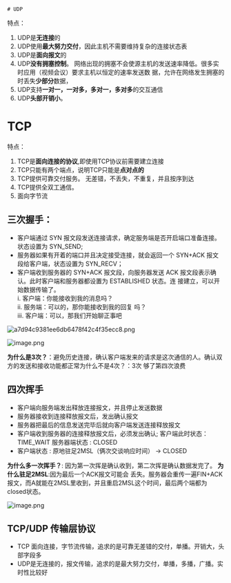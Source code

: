     # UDP

特点：

1. UDP是**无连接**的
2. UDP使用**最大努力交付**，因此主机不需要维持复杂的连接状态表
3. UDP是**面向报文**的
4. UDP**没有拥塞控制**。 网络出现的拥塞不会使源主机的发送速率降低。很多实时应用（视频会议）要求主机以恒定的速率发送数
   据，允许在网络发生拥塞的时丢失**少部分**数据，
5. UDP支持**一对一，一对多，多对一，多对多**的交互通信
6. UDP**头部开销小**。

# TCP

特点：

1. TCP是**面向连接的协议**,即使用TCP协议前需要建立连接
2. TCP只能有两个端点，说明TCP只能是**点对点的**
3. TCP提供可靠交付服务。 无差错，不丢失，不重复，并且按序到达
4. TCP提供全双工通信。
5. 面向字节流

## 三次握手：

-   客户端通过 SYN 报文段发送连接请求，确定服务端是否开启端口准备连接。状态设置为 SYN_SEND;
-   服务器如果有开着的端口并且决定接受连接，就会返回一个 SYN+ACK 报文段给客户端，状态设置为 SYN_RECV；
-   客户端收到服务器的 SYN+ACK 报文段，向服务器发送 ACK 报文段表示确认。此时客户端和服务器都设置为 ESTABLISHED 状态。连
    接建立，可以开始数据传输了。<br> i. 客户端：你能接收到我的消息吗？<br> ii. 服务端：可以的，那你能接收到我的回复
    吗？<br> iii. 客户端：可以，那我们开始聊正事吧<br>

![a7d94c9381ee6db6478f42c4f35ecc8.png](https://p6-juejin.byteimg.com/tos-cn-i-k3u1fbpfcp/f575f5f4b07a419e885467d75c398ab1~tplv-k3u1fbpfcp-watermark.image?)

![image.png](https://p1-juejin.byteimg.com/tos-cn-i-k3u1fbpfcp/a04f0c0761634b29a3919188583ecc5c~tplv-k3u1fbpfcp-watermark.image?)

**为什么是3次？**：避免历史连接，确认客户端发来的请求是这次通信的人。确认双方的发送和接收功能都正常为什么不是4次？：3次
够了第四次浪费

## 四次挥手

-   客户端向服务端发出释放连接报文，并且停止发送数据
-   服务器接收到连接释放报文后，发出确认报文
-   服务器把最后的信息发送完毕后就向客户端发送连接释放报文
-   客户端收到服务器的连接释放报文后，必须发出确认; 客户端此时状态：TIME_WAIT 服务器端状态 : CLOSED
-   客户端状态 : 原地驻足2MSL（俩次交谈响应时间） -> CLOSED

**为什么多一次挥手？**: 因为第一次挥是确认收到，第二次挥是确认数据发完了。 **为什么驻足2MSL**:因为最后一个ACK报文可能会
丢失。服务器会重传一遍FIN+ACK报文，而A就能在2MSL里收到，并且重启2MSL这个时间，最后两个端都为closed状态。

![image.png](https://p3-juejin.byteimg.com/tos-cn-i-k3u1fbpfcp/0f3b5b4d9587491bb45c0ebd3e4204d9~tplv-k3u1fbpfcp-watermark.image?)

## TCP/UDP 传输层协议

-   TCP 面向连接，字节流传输，追求的是可靠无差错的交付，单播。开销大，头部字段多
-   UDP是无连接的，报文传输，追求的是最大努力交付，单播，多播，广播。实时性比较好

